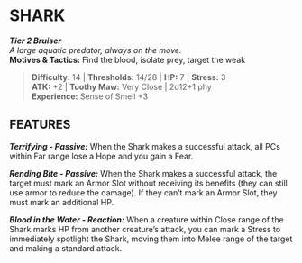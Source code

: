 ﻿---
tier: 2
type: Bruiser
difficulty: 14
hp: 7
stress: 3
---
# SHARK

***Tier 2 Bruiser***  
*A large aquatic predator, always on the move.*  
**Motives & Tactics:** Find the blood, isolate prey, target the weak

> **Difficulty:** 14 | **Thresholds:** 14/28 | **HP:** 7 | **Stress:** 3  
> **ATK:** +2 | **Toothy Maw:** Very Close | 2d12+1 phy  
> **Experience:** Sense of Smell +3

## FEATURES

***Terrifying - Passive:*** When the Shark makes a successful attack, all PCs within Far range lose a Hope and you gain a Fear.

***Rending Bite - Passive:*** When the Shark makes a successful attack, the target must mark an Armor Slot without receiving its benefits (they can still use armor to reduce the damage). If they can’t mark an Armor Slot, they must mark an additional HP.

***Blood in the Water - Reaction:*** When a creature within Close range of the Shark marks HP from another creature’s attack, you can mark a Stress to immediately spotlight the Shark, moving them into Melee range of the target and making a standard attack.

